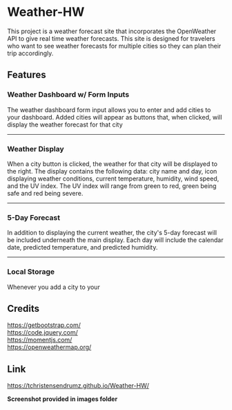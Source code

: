 # Weather-HW

This project is a weather forecast site that incorporates the OpenWeather API to give real time weather forecasts. This site is designed for travelers who want to see weather forecasts for multiple cities so they can plan their trip accordingly.

## Features
### Weather Dashboard w/ Form Inputs
The weather dashboard form input allows you to enter and add cities to your dashboard. Added cities will appear as buttons that, when clicked, will display the weather forecast for that city 
<hr>

### Weather Display
When a city button is clicked, the weather for that city will be displayed to the right. The display contains the following data: city name and day, icon displaying weather conditions, current temperature, humidity, wind speed, and the UV index. The UV index will range from green to red, green being safe and red being severe.
<hr>

### 5-Day Forecast
In addition to displaying the current weather, the city's 5-day forecast will be included underneath the main display. Each day will include the calendar date, predicted temperature, and predicted humidity.
<hr>

### Local Storage
Whenever you add a city to your 


## Credits
https://getbootstrap.com/
<br>
https://code.jquery.com/
<br>
https://momentjs.com/
<br>
https://openweathermap.org/

## Link
https://tchristensendrumz.github.io/Weather-HW/

**Screenshot provided in images folder**